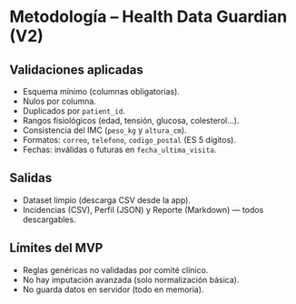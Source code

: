 # Metodología – Health Data Guardian (V2)

## Validaciones aplicadas
- Esquema mínimo (columnas obligatorias).
- Nulos por columna.
- Duplicados por `patient_id`.
- Rangos fisiológicos (edad, tensión, glucosa, colesterol…).
- Consistencia del IMC (`peso_kg` y `altura_cm`).
- Formatos: `correo`, `telefono`, `codigo_postal` (ES 5 dígitos).
- Fechas: inválidas o futuras en `fecha_ultima_visita`.

## Salidas
- Dataset limpio (descarga CSV desde la app).
- Incidencias (CSV), Perfil (JSON) y Reporte (Markdown) — todos descargables.

## Límites del MVP
- Reglas genéricas no validadas por comité clínico.
- No hay imputación avanzada (solo normalización básica).
- No guarda datos en servidor (todo en memoria).
